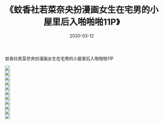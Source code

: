 ﻿---
layout: post
title:  《蚊香社若菜奈央扮漫画女生在宅男的小屋里后入啪啪啪11P》
date:   2020-03-12
img: http://imgx.orgx.ga/漏D/2020/蚊香社若菜奈央扮漫画女生在宅男的小屋里后入啪啪啪11P/000.jpg
categories: [美女, 清纯, 唯美]
---

蚊香社若菜奈央扮漫画女生在宅男的小屋里后入啪啪啪11P

  ![](http://imgx.orgx.ga/漏D/2020/蚊香社若菜奈央扮漫画女生在宅男的小屋里后入啪啪啪11P/001.jpg) <br> ![](http://imgx.orgx.ga/漏D/2020/蚊香社若菜奈央扮漫画女生在宅男的小屋里后入啪啪啪11P/002.jpg) <br> ![](http://imgx.orgx.ga/漏D/2020/蚊香社若菜奈央扮漫画女生在宅男的小屋里后入啪啪啪11P/003.jpg) <br> ![](http://imgx.orgx.ga/漏D/2020/蚊香社若菜奈央扮漫画女生在宅男的小屋里后入啪啪啪11P/004.jpg) <br> ![](http://imgx.orgx.ga/漏D/2020/蚊香社若菜奈央扮漫画女生在宅男的小屋里后入啪啪啪11P/005.jpg) <br> ![](http://imgx.orgx.ga/漏D/2020/蚊香社若菜奈央扮漫画女生在宅男的小屋里后入啪啪啪11P/006.jpg) <br> ![](http://imgx.orgx.ga/漏D/2020/蚊香社若菜奈央扮漫画女生在宅男的小屋里后入啪啪啪11P/007.jpg) <br> ![](http://imgx.orgx.ga/漏D/2020/蚊香社若菜奈央扮漫画女生在宅男的小屋里后入啪啪啪11P/008.jpg) <br> ![](http://imgx.orgx.ga/漏D/2020/蚊香社若菜奈央扮漫画女生在宅男的小屋里后入啪啪啪11P/009.jpg) <br> ![](http://imgx.orgx.ga/漏D/2020/蚊香社若菜奈央扮漫画女生在宅男的小屋里后入啪啪啪11P/010.jpg) <br> ![](http://imgx.orgx.ga/漏D/2020/蚊香社若菜奈央扮漫画女生在宅男的小屋里后入啪啪啪11P/011.jpg) <br>